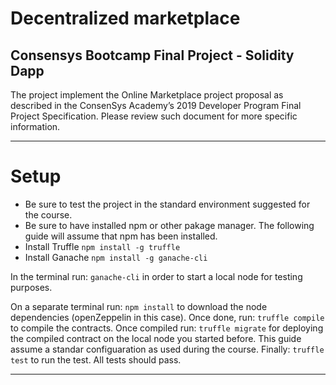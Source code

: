 # Decentralized marketplace
## Consensys Bootcamp Final Project - Solidity Dapp
The project implement the Online Marketplace project proposal as described in the ConsenSys Academy’s 2019 Developer Program Final Project Specification. Please review such document for more specific information. 

***

# Setup
- Be sure to test the project in the standard environment suggested for the course. 
- Be sure to have installed npm or other pakage manager. The following guide will assume that npm has been installed.
- Install Truffle `npm install -g truffle`
- Install Ganache `npm install -g ganache-cli`

In the terminal run:
`ganache-cli` 
in order to start a local node for testing purposes. 

On a separate terminal run:
`npm install`
to download the node dependencies (openZeppelin in this case). 
Once done, run:
`truffle compile`
to compile the contracts.
Once compiled run:
`truffle migrate`
for deploying the compiled contract on the local node you started before. This guide assume a standar configuaration as used during the course. 
Finally:
`truffle test`
to run the test. All tests should pass. 

***
